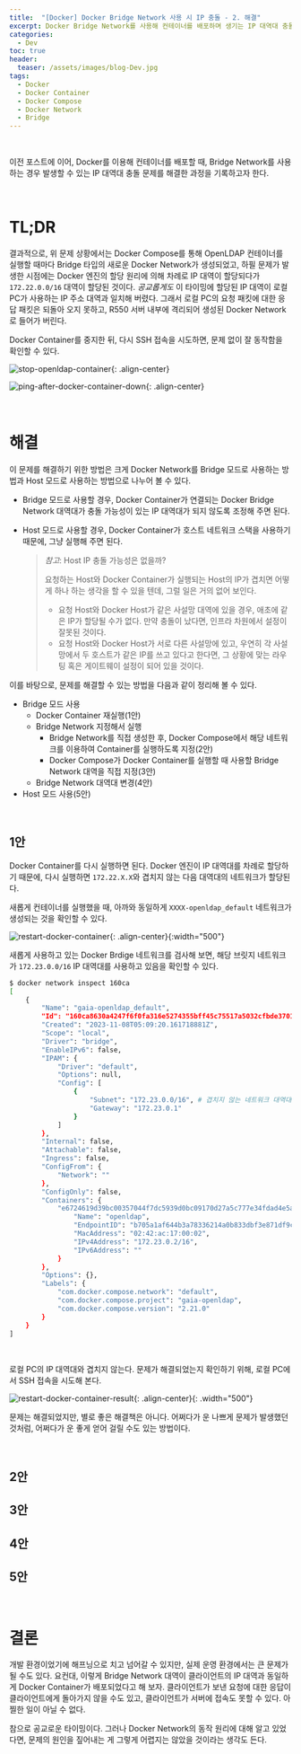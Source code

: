 ```yaml
---
title:  "[Docker] Docker Bridge Network 사용 시 IP 충돌 - 2. 해결"
excerpt: Docker Bridge Network를 사용해 컨테이너를 배포하며 생기는 IP 대역대 충돌 문제를 해결하는 방법
categories:
  - Dev
toc: true
header:
  teaser: /assets/images/blog-Dev.jpg
tags:
  - Docker
  - Docker Container
  - Docker Compose
  - Docker Network
  - Bridge
---
```


<br>

 이전 포스트에 이어, Docker를 이용해 컨테이너를 배포할 때, Bridge Network를 사용하는 경우 발생할 수 있는 IP 대역대 충돌 문제를 해결한 과정을 기록하고자 한다.

<br>

# TL;DR



결과적으로, 위 문제 상황에서는 Docker Compose를 통해 OpenLDAP 컨테이너를 실행할 때마다 Bridge 타입의 새로운 Docker Network가 생성되었고, 하필 문제가 발생한 시점에는 Docker 엔진의 할당 원리에 의해 차례로 IP 대역이 할당되다가 `172.22.0.0/16` 대역이 할당된 것이다. *공교롭게도* 이 타이밍에 할당된 IP 대역이 로컬 PC가 사용하는 IP 주소 대역과 일치해 버렸다. 그래서 로컬 PC의 요청 패킷에 대한 응답 패킷은 되돌아 오지 못하고, R550 서버 내부에 격리되어 생성된 Docker Network로 들어가 버린다. 

 Docker Container를 중지한 뒤, 다시 SSH 접속을 시도하면, 문제 없이 잘 동작함을 확인할 수 있다.

![stop-openldap-container]({{site.url}}/assets/images/stop-openldap-container.png){: .align-center}

![ping-after-docker-container-down]({{site.url}}/assets/images/ping-after-docker-container-down.png){: .align-center}

<br>

# 해결

이 문제를 해결하기 위한 방법은 크게 Docker Network를 Bridge 모드로 사용하는 방법과 Host 모드로 사용하는 방법으로 나누어 볼 수 있다.

- Bridge 모드로 사용할 경우, Docker Container가 연결되는 Docker Bridge Network 대역대가 충돌 가능성이 있는 IP 대역대가 되지 않도록 조정해 주면 된다.

- Host 모드로 사용할 경우, Docker Container가 호스트 네트워크 스택을 사용하기 때문에, 그냥 실행해 주면 된다.

  > *참고*: Host IP 충돌 가능성은 없을까?
  >
  > 요청하는 Host와 Docker Container가 실행되는 Host의 IP가 겹치면 어떻게 하나 하는 생각을 할 수 있을 텐데, 그럴 일은 거의 없어 보인다. 
  >
  > - 요청 Host와 Docker Host가 같은 사설망 대역에 있을 경우, 애초에 같은 IP가 할당될 수가 없다. 만약 충돌이 났다면, 인프라 차원에서 설정이 잘못된 것이다.
  > - 요청 Host와 Docker Host가 서로 다른 사설망에 있고, 우연히 각 사설망에서 두 호스트가 같은 IP를 쓰고 있다고 한다면, 그 상황에 맞는 라우팅 혹은 게이트웨이 설정이 되어 있을 것이다. 



이를 바탕으로, 문제를 해결할 수 있는 방법을 다음과 같이 정리해 볼 수 있다.

- Bridge 모드 사용
  - Docker Container 재실행(1안)
  - Bridge Network 지정해서 실행
    - Bridge Network를 직접 생성한 후, Docker Compose에서 해당 네트워크를 이용하여 Container를 실행하도록 지정(2안)
    - Docker Compose가 Docker Container를 실행할 때 사용할 Bridge Network 대역을 직접 지정(3안)
  - Bridge Network 대역대 변경(4안)
- Host 모드 사용(5안)

<br>



## 1안

Docker Container를 다시 실행하면 된다. Docker 엔진이 IP 대역대를 차례로 할당하기 때문에, 다시 실행하면 `172.22.X.X`와 겹치지 않는 다음 대역대의 네트워크가 할당된다.

새롭게 컨테이너를 실행했을 때, 아까와 동일하게 `XXXX-openldap_default` 네트워크가 생성되는 것을 확인할 수 있다.

![restart-docker-container]({{site.url}}/assets/images/restart-docker-container.png){: .align-center}{:width="500"}

새롭게 사용하고 있는 Docker Brdige 네트워크를 검사해 보면, 해당 브릿지 네트워크가 `172.23.0.0/16` IP 대역대를 사용하고 있음을 확인할 수 있다.

```bash
$ docker network inspect 160ca
[
    {
        "Name": "gaia-openldap_default",
        "Id": "160ca8630a4247f6f0fa316e5274355bff45c75517a5032cfbde3701ab0a07e5",
        "Created": "2023-11-08T05:09:20.161718881Z",
        "Scope": "local",
        "Driver": "bridge",
        "EnableIPv6": false,
        "IPAM": {
            "Driver": "default",
            "Options": null,
            "Config": [
                {
                    "Subnet": "172.23.0.0/16", # 겹치지 않는 네트워크 대역대
                    "Gateway": "172.23.0.1"
                }
            ]
        },
        "Internal": false,
        "Attachable": false,
        "Ingress": false,
        "ConfigFrom": {
            "Network": ""
        },
        "ConfigOnly": false,
        "Containers": {
            "e6724619d39bc00357044f7dc5939d0bc09170d27a5c777e34fdad4e5abcbe0d": {
                "Name": "openldap",
                "EndpointID": "b705a1af644b3a78336214a0b833dbf3e871df9cba3fa5711cf29ea224428bba",
                "MacAddress": "02:42:ac:17:00:02",
                "IPv4Address": "172.23.0.2/16",
                "IPv6Address": ""
            }
        },
        "Options": {},
        "Labels": {
            "com.docker.compose.network": "default",
            "com.docker.compose.project": "gaia-openldap",
            "com.docker.compose.version": "2.21.0"
        }
    }
]
```



<br>

로컬 PC의 IP 대역대와 겹치지 않는다. 문제가 해결되었는지 확인하기 위해, 로컬 PC에서 SSH 접속을 시도해 본다.

![restart-docker-container-result]({{site.url}}/assets/images/restart-docker-container-result.png){: .align-center}{: .width="500"}

문제는 해결되었지만, 별로 좋은 해결책은 아니다. 어쩌다가 운 나쁘게 문제가 발생했던 것처럼, 어쩌다가 운 좋게 얻어 걸릴 수도 있는 방법이다.

<br>





## 2안



## 3안



## 4안



## 5안





<br>

# 결론



 개발 환경이었기에 해프닝으로 치고 넘어갈 수 있지만, 실제 운영 환경에서는 큰 문제가 될 수도 있다. 요컨대, 이렇게 Bridge Network 대역이 클라이언트의 IP 대역과 동일하게 Docker Container가 배포되었다고 해 보자. 클라이언트가 보낸 요청에 대한 응답이 클라이언트에게 돌아가지 않을 수도 있고, 클라이언트가 서버에 접속도 못할 수 있다. 아찔한 일이 아닐 수 없다.

 참으로 공교로운 타이밍이다. 그러나 Docker Network의 동작 원리에 대해 알고 있었다면, 문제의 원인을 짚어내는 게 그렇게 어렵지는 않았을 것이라는 생각도 든다.
